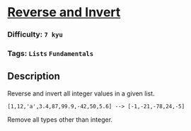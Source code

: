 # [Reverse and Invert](https://www.codewars.com/kata/5899e054aa1498da6b0000cc)

### Difficulty: `7 kyu`

### Tags: `Lists` `Fundamentals`

## Description

Reverse and invert all integer values in a given list.

```
[1,12,'a',3.4,87,99.9,-42,50,5.6] --> [-1,-21,-78,24,-5]
```

Remove all types other than integer.

